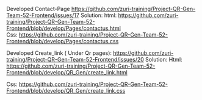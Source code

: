 Developed Contact-Page
https://github.com/zuri-training/Project-QR-Gen-Team-52-Frontend/issues/17  Solution: html: https://github.com/zuri-training/Project-QR-Gen-Team-52-Frontend/blob/develop/Pages/contactus.html      
Css: https://github.com/zuri-training/Project-QR-Gen-Team-52-Frontend/blob/develop/Pages/contactus.css


Developed Create_link ( Under Qr pages): https://github.com/zuri-training/Project-QR-Gen-Team-52-Frontend/issues/20     Solution:  Html: https://github.com/zuri-training/Project-QR-Gen-Team-52-Frontend/blob/develop/QR_Gen/create_link.html

Css: https://github.com/zuri-training/Project-QR-Gen-Team-52-Frontend/blob/develop/QR_Gen/create_link.css
